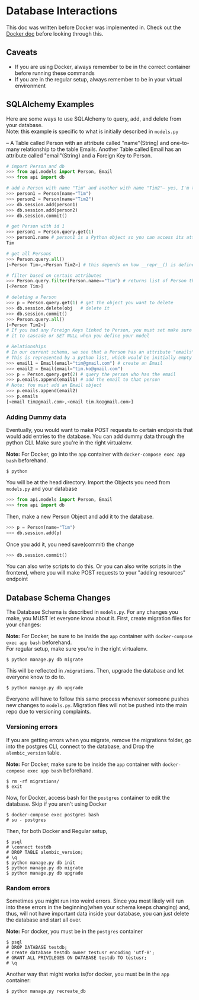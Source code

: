 # Database Interactions
This doc was written before Docker was implemented in. Check out the <a href="./docker.md">Docker doc<a> before looking through this. 
## Caveats
* If you are using Docker, always remember to be in the correct container before running these commands
* If you are in the regular setup, always remember to be in your virtual environment
## SQLAlchemy Examples
Here are some ways to use SQLAlchemy to query, add, and delete from your database. <br>
Note: this example is specific to what is initially described in ```models.py```

– A Table called Person with an attribute called "name"(String) and one-to-many relationship to the table Emails. Another Table called Email has an attribute called "email"(String) and a Foreign Key to Person. 
```python
# import Person and db
>>> from api.models import Person, Email
>>> from api import db

# add a Person with name "Tim" and another with name "Tim2"– yes, I'm that narcissistic haha
>>> person1 = Person(name="Tim")
>>> person2 = Person(name="Tim2")
>>> db.session.add(person1)
>>> db.session.add(person2)
>>> db.session.commit()

# get Person with id 1
>>> person1 = Person.query.get(1)
>>> person1.name # person1 is a Python object so you can access its attributes like python class variables!
Tim

# get all Persons
>>> Person.query.all()
[<Person Tim>,<Person Tim2>] # this depends on how __repr__() is defined for Person, but it will be a list of Person

# filter based on certain attributes
>>> Person.query.filter(Person.name=="Tim") # returns list of Person that has a name "Tim"
[<Person Tim>]

# deleting a Person
>>> p = Person.query.get(1) # get the object you want to delete
>>> db.session.delete(obj   # delete it
>>> db.session.commit()        
>>> Person.query.all()
[<Person Tim2>]
# If you had any Foreign Keys linked to Person, you must set make sure to define whether you want
# it to cascade or SET NULL when you define your model

# Relationships
# In our current schema, we see that a Person has an attribute "emails".
# This is represented by a python list, which would be initially empty
>>> email1 = Email(email="tim@gmail.com") # create an Email
>>> email2 = Email(email="tim.ko@gmail.com")
>>> p = Person.query.get(2) # query the person who has the email
>>> p.emails.append(email1) # add the email to that person 
# Note: You must add an Email object
>>> p.emails.append(email2)
>>> p.emails
[<email tim@gmail.com>,<email tim.ko@gmail.com>]
```
### Adding Dummy data 
Eventually, you would want to make POST requests to certain endpoints that would add entries to the database. You can add dummy data through the python CLI. Make sure you're in the right virtualenv. <br> 

**Note:** For Docker, go into the ```app``` container with ```docker-compose exec app bash``` beforehand.
```
$ python
```
You will be at the head directory. Import the Objects you need from ```models.py``` and your database
```python
>>> from api.models import Person, Email
>>> from api import db
```
Then, make a new Person Object and add it to the database.
```python
>>> p = Person(name="Tim")
>>> db.session.add(p)
```
Once you add it, you need save(commit) the change
```python
>>> db.session.commit()
```
You can also write scripts to do this. Or you can also write scripts in the frontend, where you will make POST requests to your "adding resources" endpoint


## Database Schema Changes
The Database Schema is described in ```models.py```. For any changes you make, you MUST let everyone know about it. First, create migration files for your changes:<br> 

**Note:** For Docker, be sure to be inside the ```app``` container with ```docker-compose exec app bash``` beforehand.<br>
For regular setup, make sure you're in the right virtualenv.
```
$ python manage.py db migrate 
```
This will be reflected in ```/migrations```. Then, upgrade the database and let everyone know to do to.
```
$ python manage.py db upgrade
```
Everyone will have to follow this same process whenever someone pushes new changes to ```models.py```. Migration files will not be pushed into the main repo due to versioning complaints. <br>
### Versioning errors
If you are getting errors when you migrate, remove the migrations folder, go into the postgres CLI, connect to the database, and Drop the ```alembic_version``` table.<br>

**Note:** For Docker, make sure to be inside the ```app``` container with ```docker-compose exec app bash``` beforehand.
```
$ rm -rf migrations/
$ exit
```
Now, for Docker, access bash for the ```postgres``` container to edit the database. Skip if you aren't using Docker
```
$ docker-compose exec postgres bash
# su - postgres
```
Then, for both Docker and Regular setup,
```
$ psql
# \connect testdb
# DROP TABLE alembic_version;
# \q
$ python manage.py db init
$ python manage.py db migrate
$ python manage.py db upgrade
```
### Random errors
Sometimes you might run into weird errors. Since you most likely will run into these errors in the beginning(when your schema keeps changing) and, thus, will not have important data inside your database, you can just delete the database and start all over.<br>

**Note:** For docker, you must be in the ```postgres``` container
```
$ psql
# DROP DATABASE testdb;
# create database testdb owner testusr encoding 'utf-8';
# GRANT ALL PRIVILEGES ON DATABASE testdb TO testusr;
# \q
```
Another way that might works is(for docker, you must be in the ```app``` container:
```
$ python manage.py recreate_db
```
